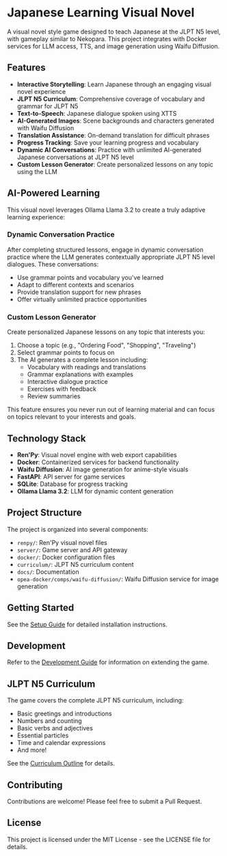 # Japanese Learning Visual Novel

A visual novel style game designed to teach Japanese at the JLPT N5 level, with gameplay similar to Nekopara. This project integrates with Docker services for LLM access, TTS, and image generation using Waifu Diffusion.

## Features

- **Interactive Storytelling**: Learn Japanese through an engaging visual novel experience
- **JLPT N5 Curriculum**: Comprehensive coverage of vocabulary and grammar for JLPT N5
- **Text-to-Speech**: Japanese dialogue spoken using XTTS
- **AI-Generated Images**: Scene backgrounds and characters generated with Waifu Diffusion
- **Translation Assistance**: On-demand translation for difficult phrases
- **Progress Tracking**: Save your learning progress and vocabulary
- **Dynamic AI Conversations**: Practice with unlimited AI-generated Japanese conversations at JLPT N5 level
- **Custom Lesson Generator**: Create personalized lessons on any topic using the LLM

## AI-Powered Learning

This visual novel leverages Ollama Llama 3.2 to create a truly adaptive learning experience:

### Dynamic Conversation Practice

After completing structured lessons, engage in dynamic conversation practice where the LLM generates contextually appropriate JLPT N5 level dialogues. These conversations:

- Use grammar points and vocabulary you've learned
- Adapt to different contexts and scenarios
- Provide translation support for new phrases
- Offer virtually unlimited practice opportunities

### Custom Lesson Generator

Create personalized Japanese lessons on any topic that interests you:

1. Choose a topic (e.g., "Ordering Food", "Shopping", "Traveling")
2. Select grammar points to focus on
3. The AI generates a complete lesson including:
   - Vocabulary with readings and translations
   - Grammar explanations with examples
   - Interactive dialogue practice
   - Exercises with feedback
   - Review summaries

This feature ensures you never run out of learning material and can focus on topics relevant to your interests and goals.

## Technology Stack

- **Ren'Py**: Visual novel engine with web export capabilities
- **Docker**: Containerized services for backend functionality
- **Waifu Diffusion**: AI image generation for anime-style visuals
- **FastAPI**: API server for game services
- **SQLite**: Database for progress tracking
- **Ollama Llama 3.2**: LLM for dynamic content generation

## Project Structure

The project is organized into several components:

- `renpy/`: Ren'Py visual novel files
- `server/`: Game server and API gateway
- `docker/`: Docker configuration files
- `curriculum/`: JLPT N5 curriculum content
- `docs/`: Documentation
- `opea-docker/comps/waifu-diffusion/`: Waifu Diffusion service for image generation

## Getting Started

See the [Setup Guide](docs/setup.md) for detailed installation instructions.

## Development

Refer to the [Development Guide](docs/development.md) for information on extending the game.

## JLPT N5 Curriculum

The game covers the complete JLPT N5 curriculum, including:

- Basic greetings and introductions
- Numbers and counting
- Basic verbs and adjectives
- Essential particles
- Time and calendar expressions
- And more!

See the [Curriculum Outline](curriculum/jlpt-n5-outline.md) for details.

## Contributing

Contributions are welcome! Please feel free to submit a Pull Request.

## License

This project is licensed under the MIT License - see the LICENSE file for details.